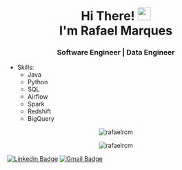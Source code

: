 <h1 align="center">Hi There! <img src="https://raw.githubusercontent.com/kaueMarques/kaueMarques/master/hi.gif" width="30px"> <br>I'm Rafael Marques</h1>
<h3 align="center">Software Engineer | Data Engineer</h3>

- Skills:
  - Java
  - Python
  - SQL
  - Airflow
  - Spark
  - Redshift
  - BigQuery

<p align="center">
<img  src="https://github-readme-stats.vercel.app/api/top-langs/?username=rafaelrcm&theme=radical&layout=compact" alt="rafaelrcm"/>
</p>

<p align="center">
<img  src="https://github-readme-stats.vercel.app/api?username=rafaelrcm&theme=radical&show_icons=true" alt="rafaelrcm"/> 
</p>


[![Linkedin Badge](https://img.shields.io/badge/-Rafael-blue?style=flat-square&logo=Linkedin&logoColor=white&link=https://www.linkedin.com/in/rafaeldechristo/)](https://www.linkedin.com/in/rafaeldechristo/) 
[![Gmail Badge](https://img.shields.io/badge/-rafaeldechristo@gmail.com-c14438?style=flat-square&logo=Gmail&logoColor=white&link=mailto:rafaeldechristo@gmail.com)](mailto:rafaeldechristo@gmail.com)
